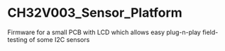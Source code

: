 # CH32V003_Sensor_Platform
Firmware for a small PCB with LCD which allows easy plug-n-play field-testing of some I2C sensors
